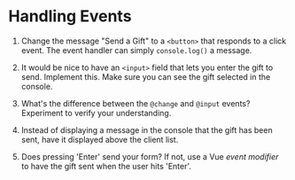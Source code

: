 # Handling Events

1. Change the message "Send a Gift" to a `<button>` that responds to a click event. The event handler can simply `console.log()` a message.

2. It would be nice to have an `<input>` field that lets you enter the gift to send. Implement this. Make sure you can see the gift selected in the console.

3. What's the difference between the `@change` and `@input` events? Experiment to verify your understanding.

4. Instead of displaying a message in the console that the gift has been sent, have it displayed above the client list.

5. Does pressing 'Enter' send your form? If not, use a Vue _event modifier_ to have the gift sent when the user hits 'Enter'.
